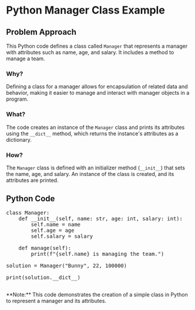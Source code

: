 # Python Manager Class Example

<div class="content">

## Problem Approach

This Python code defines a class called `Manager` that represents a manager with attributes such as name, age, and salary. It includes a method to manage a team.

### Why?

Defining a class for a manager allows for encapsulation of related data and behavior, making it easier to manage and interact with manager objects in a program.

### What?

The code creates an instance of the `Manager` class and prints its attributes using the `__dict__` method, which returns the instance's attributes as a dictionary.

### How?

The `Manager` class is defined with an initializer method (`__init__`) that sets the name, age, and salary. An instance of the class is created, and its attributes are printed.

</div>

## Python Code

<pre>class Manager:
    def __init__(self, name: str, age: int, salary: int):
        self.name = name
        self.age = age
        self.salary = salary

    def manage(self):
        print(f"{self.name} is managing the team.")

solution = Manager("Bunny", 22, 100000)

print(solution.__dict__)
    </pre>

<div class="note">**Note:** This code demonstrates the creation of a simple class in Python to represent a manager and its attributes.</div>